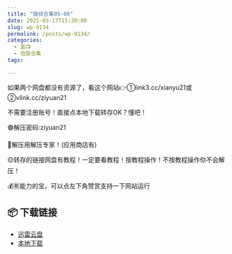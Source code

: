 ```yaml
---
title: "狼叔合集05-08"
date: 2025-05-17T15:20:00
slug: wp-9134
permalink: /posts/wp-9134/
categories:
  - 盖📺
  - 恰饭合集
tags:

---
```


如果两个网盘都没有资源了，看这个网站👉①link3.cc/xianyu21或②vlink.cc/ziyuan21

不需要注册账号！直接点本地下载转存OK？懂吧！

🟢解压密码:ziyuan21

🔵解压用解压专家！(应用商店有)

🟡转存的链接网盘有教程！一定要看教程！按教程操作！不按教程操作你不会解压！

💰🈶能力的宝，可以点左下角赞赏支持一下网站运行

## 📦 下载链接
- [迅雷云盘](https://blziyuan21.com/pay-download/9134?key=686e090e1b&down_id=0)
- [本地下载](https://blziyuan21.com/pay-download/9134?key=686e090e1b&down_id=1)

